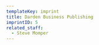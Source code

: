 ```yaml
---
templateKey: imprint
title: Darden Business Publishing
imprintID: 5
related_staff:
  - Steve Momper
---
```

